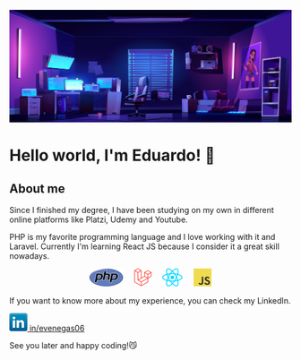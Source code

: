 ![](./img/desk-image.jpg)

# Hello world, I'm Eduardo! 👋 

## About me

Since I finished my degree, I have been studying on my own in different online platforms like Platzi, Udemy and Youtube.

PHP is my favorite programming language and I love working with it and Laravel. Currently I'm learning React JS because I consider it a great skill nowadays.

<p align='center'>
    <img style='' src='./img/php.png' />
     &nbsp; &nbsp;
    <img style='' src='./img/laravel.png' />
     &nbsp; &nbsp;
    <img style='' src='./img/react.png' />
     &nbsp; &nbsp;
    <img style='' src='./img/javascript.png' />
</p>

If you want to know more about my experience, you can check my LinkedIn.

<p>
    <a href='https://www.linkedin.com/in/evenegas06/'>
        <img src='./img/linkedin.png' /> in/evenegas06
    </a>
</p>

See you later and happy coding!😼